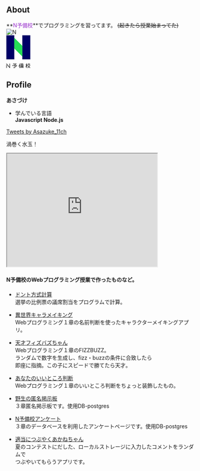 ## About
**<font color="DarkOrchid">N予備校</font>**でプログラミングを習ってます。
~~(起きたら授業始まってた)~~  
![N](http://drive.google.com/uc?export=view&id=1emztEeFuim3NnP9wrQxw4SenHMM6L7Vx)  
![猫](fde20fd0-private.png)  
## Profile
**あさづけ**
- 学んでいる言語  
**Javascript Node.js**

<a class="twitter-timeline" data-width="300" data-height="300" href="https://twitter.com/Asazuke_11ch?ref_src=twsrc%5Etfw">Tweets by Asazuke_11ch</a> <script async src="https://platform.twitter.com/widgets.js" charset="utf-8"></script>

渦巻く水玉！
<iframe src="https://www.openprocessing.org/sketch/825198/embed" width="400" height="300"></iframe>

#### N予備校のWebプログラミング授業で作ったものなど。
- [ドント方式計算](https://asazuke11.github.io/D-Hondt/)  
選挙の比例票の議席割当をプログラムで計算。

- [異世界キャラメイキング](https://asazuke11.github.io/character_card/)  
Webプログラミング１章の名前判断を使ったキャラクターメイキングアプリ。

- [天才フィズバズちゃん](https://asazuke11.github.io/Fizzbuzz/)  
Webプログラミング１章のFIZZBUZZ。  
ランダムで数字を生成し、fizz・buzzの条件に合致したら  
即座に指摘。この子にスピードで勝てたら天才。

- [あなたのいいところ判断](https://asazuke11.github.io/assessment/)  
Webプログラミング１章のいいところ判断をちょっと装飾したもの。

- [野生の匿名掲示板](https://desolate-fjord-06110.herokuapp.com/posts)  
３章匿名掲示板です。使用DB-postgres

- [N予備校アンケート](https://dry-retreat-31961.herokuapp.com/index)  
３章のデータベースを利用したアンケートページです。使用DB-postgres

- [適当につぶやくあかねちゃん](https://asazuke11.github.io/N_summer_2019/)  
夏のコンテストにだした、ローカルストレージに入力したコメントをランダムで  
つぶやいてもらうアプリです。
